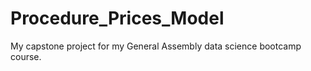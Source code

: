 # Procedure_Prices_Model
My capstone project for my General Assembly data science bootcamp course. 
